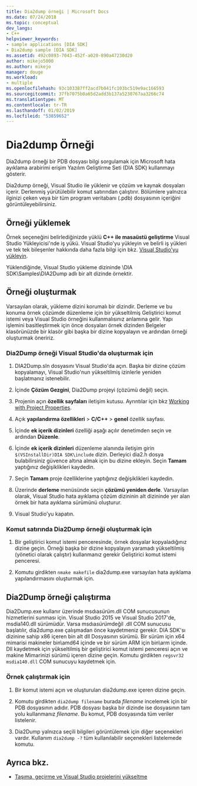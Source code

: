 ```yaml
---
title: Dia2dump örneği | Microsoft Docs
ms.date: 07/24/2018
ms.topic: conceptual
dev_langs:
- C++
helpviewer_keywords:
- sample applications [DIA SDK]
- Dia2dump sample [DIA SDK]
ms.assetid: 492c0893-7043-452f-a020-890a47230d20
author: mikejo5000
ms.author: mikejo
manager: douge
ms.workload:
- multiple
ms.openlocfilehash: 93c103387ff2acd7b041fc103bc519e9ac166593
ms.sourcegitcommit: 37fb7075b0a65d2add3b137a5230767aa3266c74
ms.translationtype: MT
ms.contentlocale: tr-TR
ms.lasthandoff: 01/02/2019
ms.locfileid: "53859652"
---
```

# <a name="dia2dump-sample"></a>Dia2dump Örneği

Dia2dump örneği bir PDB dosyası bilgi sorgulamak için Microsoft hata ayıklama arabirimi erişim Yazılım Geliştirme Seti (DIA SDK) kullanmayı gösterir.

Dia2dump örneği, Visual Studio ile yüklenir ve çözüm ve kaynak dosyaları içerir. Derlenmiş yürütülebilir komut satırından çalıştırır. Bölümlere yalnızca ilginizi çeken veya bir tüm program veritabanı (.pdb) dosyasının içeriğini görüntüleyebilirsiniz.

## <a name="install-the-sample"></a>Örneği yüklemek

Örnek seçeneğini belirlediğinizde yüklü **C++ ile masaüstü geliştirme** Visual Studio Yükleyicisi'nde iş yükü. Visual Studio'yu yükleyin ve belirli iş yükleri ve tek tek bileşenler hakkında daha fazla bilgi için bkz. [Visual Studio'yu yükleyin](../../install/install-visual-studio.md).

Yüklendiğinde, Visual Studio yükleme dizininde \DIA SDK\Samples\DIA2Dump adlı bir alt dizinde örnektir.

## <a name="build-the-sample"></a>Örneği oluşturmak

Varsayılan olarak, yükleme dizini korumalı bir dizindir. Derleme ve bu konuma örnek çözümde düzenleme için bir yükseltilmiş Geliştirici komut istemi veya Visual Studio örneğini kullanmalısınız anlamına gelir. Yapı işlemini basitleştirmek için önce dosyaları örnek dizinden Belgeler klasörünüzde bir klasör gibi başka bir dizine kopyalayın ve ardından örneği oluşturmak öneririz.

### <a name="to-build-the-dia2dump-sample-in-visual-studio"></a>Dia2Dump örneği Visual Studio'da oluşturmak için

1. DIA2Dump.sln dosyasını Visual Studio'da açın. Başka bir dizine çözüm kopyalamayı, Visual Studio'nun yükseltilmiş izinlerle yeniden başlatmanız istenebilir.

1. İçinde **Çözüm Gezgini**, Dia2Dump projeyi (çözümü değil) seçin.

1. Projenin açın **özellik sayfaları** iletişim kutusu. Ayrıntılar için bkz [Working with Project Properties](/cpp/ide/working-with-project-properties).

1. Açık **yapılandırma özellikleri** > **C/C++** > **genel** özellik sayfası.

1. İçinde **ek içerik dizinleri** özelliği aşağı açılır denetimden seçin ve ardından **Düzenle**.

1. İçinde **ek içerik dizinleri** düzenleme alanında iletişim girin `$(VSInstallDir)DIA SDK\include` dizin. Derleyici dia2.h dosya bulabilirsiniz güvence altına almak için bu dizine ekleyin. Seçin **Tamam** yaptığınız değişiklikleri kaydedin.

1. Seçin **Tamam** proje özelliklerine yaptığınız değişiklikleri kaydedin.

1. Üzerinde **derleme** menüsünde seçin **çözümü yeniden derle**. Varsayılan olarak, Visual Studio hata ayıklama çözüm dizininin alt dizininde yer alan örnek bir hata ayıklama sürümünü oluşturur.

1. Visual Studio’yu kapatın.

### <a name="to-build-the-dia2dump-sample-at-the-command-line"></a>Komut satırında Dia2Dump örneği oluşturmak için

1. Bir geliştirici komut istemi penceresinde, örnek dosyalar kopyaladığınız dizine geçin. Örneği başka bir dizine kopyalayın yaramadı yükseltilmiş (yönetici olarak çalıştır) kullanmanız gerekir Geliştirici komut istemi penceresi.

1. Komutu girdikten `nmake makefile` dia2dump.exe varsayılan hata ayıklama yapılandırmasını oluşturmak için.

## <a name="run-the-dia2dump-sample"></a>Dia2Dump örneği çalıştırma

Dia2Dump.exe kullanır üzerinde msdıa*sürüm*.dll COM sunucusunun hizmetlerini sunması için. Visual Studio 2015 ve Visual Studio 2017'de, msdia140.dll sürümüdür. Varsa msdıa*sürüm*değil .dll COM sunucusu başlatılır, dia2dump.exe çalışmadan önce kaydetmeniz gerekir. DIA SDK'sı dizinine sahip x86 içeren bin alt dll Dosyasının sürümü. Bir sürüm için x64 mimarisi makineler bin\amd64 içinde ve bir sürüm ARM için bin\arm içinde. Dll kaydetmek için yükseltilmiş bir geliştirici komut istemi penceresi açın ve makine Mimarinizi sürümü içeren dizine geçin. Komutu girdikten `regsvr32 msdia140.dll` COM sunucuyu kaydetmek için.

### <a name="to-run-the-sample"></a>Örnek çalıştırmak için

1. Bir komut istemi açın ve oluşturulan dia2dump.exe içeren dizine geçin.

1. Komutu girdikten `dia2dump filename` burada *filename* incelemek için bir PDB dosyasının adıdır. PDB dosyası başka bir dizinde ise dosyasının tam yolu kullanmanız *filename*. Bu komut, PDB dosyasında tüm veriler listelenir.

1. Dia2Dump yalnızca seçili bilgileri görüntülemek için diğer seçenekleri vardır. Kullanım `dia2dump -?` tüm kullanılabilir seçenekleri listelemede komutu.

## <a name="see-also"></a>Ayrıca bkz.

- [Taşıma, geçirme ve Visual Studio projelerini yükseltme](../../porting/port-migrate-and-upgrade-visual-studio-projects.md)  
